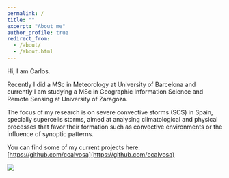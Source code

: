 ```yaml
---
permalink: /
title: ""
excerpt: "About me"
author_profile: true
redirect_from: 
  - /about/
  - /about.html
---
```



Hi, I am Carlos.  

Recently I did a MSc in Meteorology at University of Barcelona and currently I am studying a MSc in Geographic Information Science and Remote Sensing at University of Zaragoza.

The focus of my research is on severe convective storms (SCS) in Spain, specially supercells storms, aimed at analysing climatological and physical processes that favor their formation such as convective environments or the influence of synoptic patterns. 

You can find some of my current projects here: [https://github.com/ccalvosa](https://github.com/ccalvosa)
  


![](http://ccalvosa.github.io/images/WTs_SPs.png)

